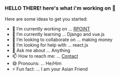 ### HELLO THERE! here's what i'm working on 👋

Here are some ideas to get you started:

- 🔭 I’m currently working on ... [RPOINT](https://rpointsolution.com)
- 🌱 I’m currently learning ... Django and vue.js
- 👯 I’m looking to collaborate on ... making money
- 🤔 I’m looking for help with ... react.js
- 💬 Ask me about ... Anything
- 📫 How to reach me: ... [Contact](https://rpointsolution.com/contact)
- 😄 Pronouns: ... He/Him
- ⚡ Fun fact: ... I am your Asian Friend

